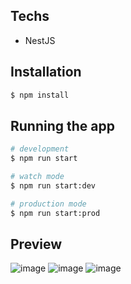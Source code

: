 ## Techs
- NestJS

## Installation

```bash
$ npm install
```

## Running the app

```bash
# development
$ npm run start

# watch mode
$ npm run start:dev

# production mode
$ npm run start:prod
```

## Preview

![image](https://github.com/KostiaTrepyk/JWT-Auth-server-/assets/137499840/d09c8ef9-46c8-48bf-8661-28d9a4fa118f)
![image](https://github.com/KostiaTrepyk/JWT-Auth-server-/assets/137499840/4e3b6a9b-6cfd-4280-ab85-956c05ffc866)
![image](https://github.com/KostiaTrepyk/JWT-Auth-server-/assets/137499840/503ef8be-baaa-4bf3-aafb-6f41ed889fff)


